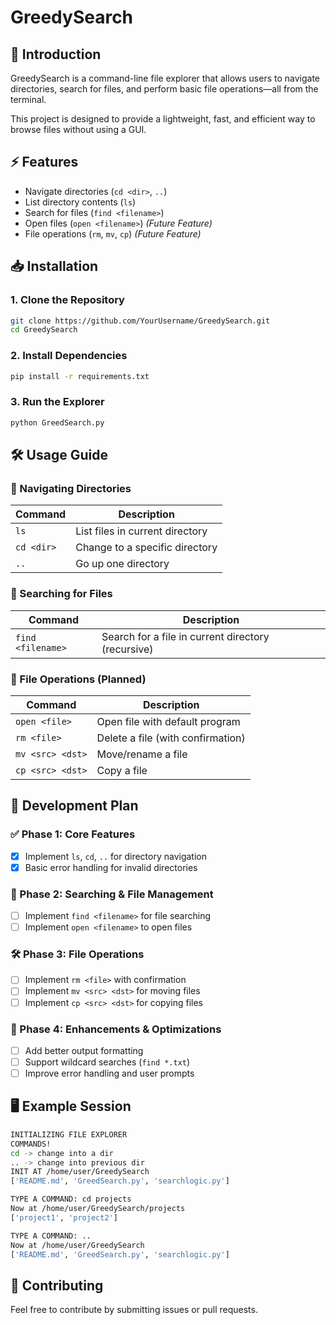 # GreedySearch

## 📌 Introduction
GreedySearch is a command-line file explorer that allows users to navigate directories, search for files, and perform basic file operations—all from the terminal.

This project is designed to provide a lightweight, fast, and efficient way to browse files without using a GUI.

## ⚡ Features
- Navigate directories (`cd <dir>`, `..`)
- List directory contents (`ls`)
- Search for files (`find <filename>`)
- Open files (`open <filename>`) *(Future Feature)*
- File operations (`rm`, `mv`, `cp`) *(Future Feature)*

## 📥 Installation

### 1. Clone the Repository
```bash
git clone https://github.com/YourUsername/GreedySearch.git
cd GreedySearch
```

### 2. Install Dependencies
```bash
pip install -r requirements.txt
```

### 3. Run the Explorer
```bash
python GreedSearch.py
```

## 🛠️ Usage Guide

### 📂 Navigating Directories
| Command     | Description                    |
|------------|--------------------------------|
| `ls`       | List files in current directory|
| `cd <dir>` | Change to a specific directory |
| `..`       | Go up one directory            |

### 🔎 Searching for Files
| Command           | Description                                    |
|------------------|------------------------------------------------|
| `find <filename>`| Search for a file in current directory (recursive)|

### 📄 File Operations (Planned)
| Command           | Description                      |
|------------------|----------------------------------|
| `open <file>`    | Open file with default program   |
| `rm <file>`      | Delete a file (with confirmation)|
| `mv <src> <dst>` | Move/rename a file              |
| `cp <src> <dst>` | Copy a file                     |

## 📌 Development Plan

### ✅ Phase 1: Core Features
- [x] Implement `ls`, `cd`, `..` for directory navigation
- [x] Basic error handling for invalid directories

### 🚀 Phase 2: Searching & File Management
- [ ] Implement `find <filename>` for file searching
- [ ] Implement `open <filename>` to open files

### 🛠️ Phase 3: File Operations
- [ ] Implement `rm <file>` with confirmation
- [ ] Implement `mv <src> <dst>` for moving files
- [ ] Implement `cp <src> <dst>` for copying files

### 🌟 Phase 4: Enhancements & Optimizations
- [ ] Add better output formatting
- [ ] Support wildcard searches (`find *.txt`)
- [ ] Improve error handling and user prompts

## 🖥️ Example Session
```bash
INITIALIZING FILE EXPLORER
COMMANDS!
cd -> change into a dir
.. -> change into previous dir
INIT AT /home/user/GreedySearch
['README.md', 'GreedSearch.py', 'searchlogic.py']

TYPE A COMMAND: cd projects
Now at /home/user/GreedySearch/projects
['project1', 'project2']

TYPE A COMMAND: ..
Now at /home/user/GreedySearch
['README.md', 'GreedSearch.py', 'searchlogic.py']
```

## 🤝 Contributing
Feel free to contribute by submitting issues or pull requests.